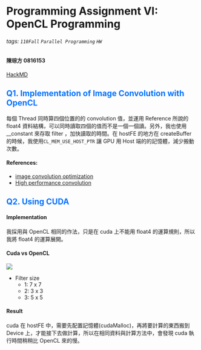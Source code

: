 # Programming Assignment VI: OpenCL Programming
###### tags: `110Fall` `Parallel Programming` `HW`

#### **陳琮方 0816153**
[HackMD](https://hackmd.io/@CTFang/SyK9GLdcF)


## <font color="#0073FF"> Q1. Implementation of Image Convolution with OpenCL</font>

每個 Thread 同時算四個位置的的 convolution 值，並運用 Reference 所說的 float4 資料結構，可以同時讀取四個的值而不是一個一個讀。另外，我也使用 __constant 來存取 filter ，加快讀取的時間。在 hostFE 的地方在 createBuffer 的時候，我使用```CL_MEM_USE_HOST_PTR``` 讓 GPU 用 Host 端的的記憶體，減少搬動次數。


#### References:
- [image convolution optimization ](https://www.evl.uic.edu/kreda/gpu/image-convolution/)
- [High performance convolution](http://www.cmsoft.com.br/opencl-tutorial/case-study-high-performance-convolution-using-opencl-__local-memory/)


## <font color="#0073FF"> Q2. Using CUDA </font>

#### Implementation

我採用與 OpenCL 相同的作法，只是在 cuda 上不能用 float4 的運算規則，所以我將 float4 的運算展開。

#### Cuda vs OpenCL

![](https://i.imgur.com/q37xggw.png)

- Filter size
    - 1: 7 x 7
    - 2: 3 x 3
    - 3: 5 x 5


#### Result

cuda 在 hostFE 中，需要先配置記憶體(cudaMalloc)，再將要計算的東西搬到 Device 上，才能接下去做計算，所以在相同資料與計算方法中，會發現 cuda 執行時間稍稍比 OpenCL 來的慢。